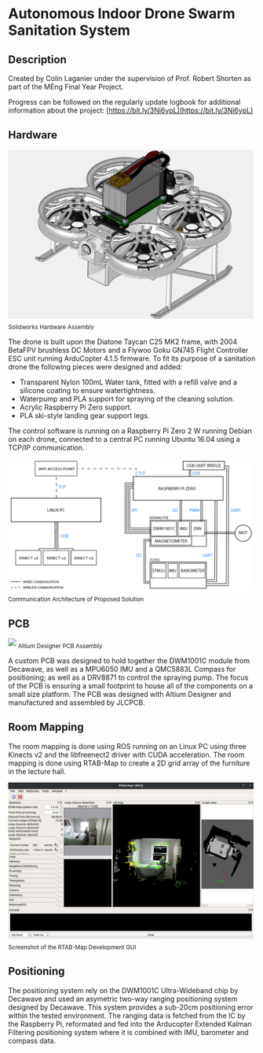 # Autonomous Indoor Drone Swarm Sanitation System

## Description  

Created by Colin Laganier under the supervision of Prof. Robert Shorten as part of the MEng Final Year Project. 

Progress can be followed on the regularly update logbook for additional information about the project: [https://bit.ly/3Ni6ypL](https://bit.ly/3Ni6ypL)

## Hardware

<img src="./Hardware/solidwork_hardware.jpg" width="500">
<sub>Solidworks Hardware Assembly</sub>
<!-- &nbsp; -->
 
The drone is built upon the Diatone Taycan C25 MK2 frame, with 2004 BetaFPV brushless DC Motors and a Flywoo Goku GN745 Flight Controller ESC unit running ArduCopter 4.1.5 firmware. To fit its purpose of a sanitation drone the following pieces were designed and added:
* Transparent Nylon 100mL Water tank, fitted with a refill valve and a silicone coating to ensure watertightness.
* Waterpump and PLA support for spraying of the cleaning solution.
* Acrylic Raspberry Pi Zero support.
* PLA ski-style landing gear support legs.  

The control software is running on a Raspberry Pi Zero 2 W running Debian on each drone, connected to a central PC running Ubuntu 16.04 using a TCP/IP communication.  

<img src="./Hardware/communication_diagram.jpg" width="500">
<sub>Communication Architecture of Proposed Solution</sub>

## PCB

<img src="./PCB/PCB_render.jpg" width="500">
<sub>Altium Designer PCB Assembly</sub>

A custom PCB was designed to hold together the DWM1001C module from Decawave, as well as a MPU6050 IMU and a QMC5883L Compass for positioning; as well as a DRV8871 to control the spraying pump. The focus of the PCB is ensuring a small footprint to house all of the components on a small size platform. The PCB was designed with Altium Designer and manufactured and assembled by JLCPCB.

## Room Mapping

The room mapping is done using ROS running on an Linux PC using three Kinects v2 and the libfreenect2 driver with CUDA acceleration. The room mapping is done using RTAB-Map to create a 2D grid array of the furniture in the lecture hall. 

<img src="./RoomMapping/mapping_screenshot.jpg" width="500">
<sub>Screenshot of the RTAB-Map Development GUI</sub>

## Positioning

The positioning system rely on the DWM1001C Ultra-Wideband chip by Decawave and used an asymetric two-way ranging positioning system designed by Decawave. This system provides a sub-20cm positioning error within the tested environment. The ranging data is fetched from the IC by the Raspberry Pi, reformated and fed into the Arducopter Extended Kalman Filtering positioning system where it is combined with IMU, barometer and compass data.

